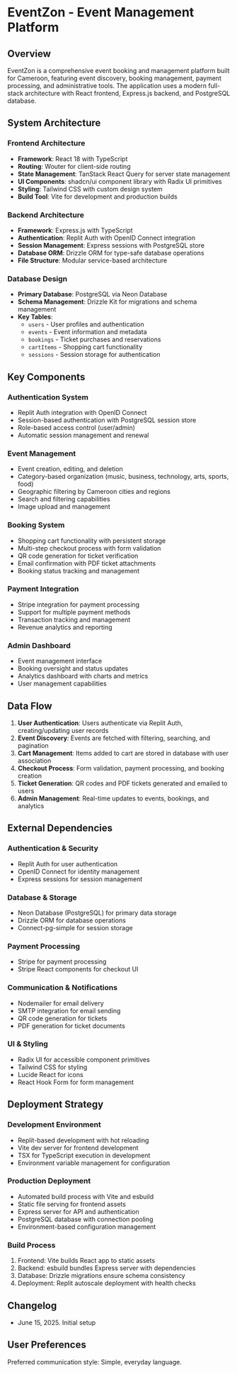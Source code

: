 # EventZon - Event Management Platform

## Overview

EventZon is a comprehensive event booking and management platform built for Cameroon, featuring event discovery, booking management, payment processing, and administrative tools. The application uses a modern full-stack architecture with React frontend, Express.js backend, and PostgreSQL database.

## System Architecture

### Frontend Architecture
- **Framework**: React 18 with TypeScript
- **Routing**: Wouter for client-side routing
- **State Management**: TanStack React Query for server state management
- **UI Components**: shadcn/ui component library with Radix UI primitives
- **Styling**: Tailwind CSS with custom design system
- **Build Tool**: Vite for development and production builds

### Backend Architecture
- **Framework**: Express.js with TypeScript
- **Authentication**: Replit Auth with OpenID Connect integration
- **Session Management**: Express sessions with PostgreSQL store
- **Database ORM**: Drizzle ORM for type-safe database operations
- **File Structure**: Modular service-based architecture

### Database Design
- **Primary Database**: PostgreSQL via Neon Database
- **Schema Management**: Drizzle Kit for migrations and schema management
- **Key Tables**:
  - `users` - User profiles and authentication
  - `events` - Event information and metadata
  - `bookings` - Ticket purchases and reservations
  - `cartItems` - Shopping cart functionality
  - `sessions` - Session storage for authentication

## Key Components

### Authentication System
- Replit Auth integration with OpenID Connect
- Session-based authentication with PostgreSQL session store
- Role-based access control (user/admin)
- Automatic session management and renewal

### Event Management
- Event creation, editing, and deletion
- Category-based organization (music, business, technology, arts, sports, food)
- Geographic filtering by Cameroon cities and regions
- Search and filtering capabilities
- Image upload and management

### Booking System
- Shopping cart functionality with persistent storage
- Multi-step checkout process with form validation
- QR code generation for ticket verification
- Email confirmation with PDF ticket attachments
- Booking status tracking and management

### Payment Integration
- Stripe integration for payment processing
- Support for multiple payment methods
- Transaction tracking and management
- Revenue analytics and reporting

### Admin Dashboard
- Event management interface
- Booking oversight and status updates
- Analytics dashboard with charts and metrics
- User management capabilities

## Data Flow

1. **User Authentication**: Users authenticate via Replit Auth, creating/updating user records
2. **Event Discovery**: Events are fetched with filtering, searching, and pagination
3. **Cart Management**: Items added to cart are stored in database with user association
4. **Checkout Process**: Form validation, payment processing, and booking creation
5. **Ticket Generation**: QR codes and PDF tickets generated and emailed to users
6. **Admin Management**: Real-time updates to events, bookings, and analytics

## External Dependencies

### Authentication & Security
- Replit Auth for user authentication
- OpenID Connect for identity management
- Express sessions for session management

### Database & Storage
- Neon Database (PostgreSQL) for primary data storage
- Drizzle ORM for database operations
- Connect-pg-simple for session storage

### Payment Processing
- Stripe for payment processing
- Stripe React components for checkout UI

### Communication & Notifications
- Nodemailer for email delivery
- SMTP integration for email sending
- QR code generation for tickets
- PDF generation for ticket documents

### UI & Styling
- Radix UI for accessible component primitives
- Tailwind CSS for styling
- Lucide React for icons
- React Hook Form for form management

## Deployment Strategy

### Development Environment
- Replit-based development with hot reloading
- Vite dev server for frontend development
- TSX for TypeScript execution in development
- Environment variable management for configuration

### Production Deployment
- Automated build process with Vite and esbuild
- Static file serving for frontend assets
- Express server for API and authentication
- PostgreSQL database with connection pooling
- Environment-based configuration management

### Build Process
1. Frontend: Vite builds React app to static assets
2. Backend: esbuild bundles Express server with dependencies
3. Database: Drizzle migrations ensure schema consistency
4. Deployment: Replit autoscale deployment with health checks

## Changelog
- June 15, 2025. Initial setup

## User Preferences

Preferred communication style: Simple, everyday language.